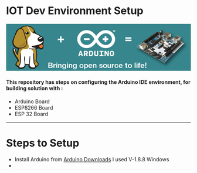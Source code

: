 # IOT Dev Environment Setup
![Arduino](https://github.com/khanasif1/IOT-Dev-Environment-Setup/blob/main/images/Banner7_Arduino.png)
#### This repository has steps on configuring the Arduino IDE environment, for building solution with :
* Arduino Board
* ESP8266 Board
* ESP 32 Board
  
<hr/>

# Steps to Setup
* Install Arduino from [Arduino Downloads](https://www.arduino.cc/en/Main/OldSoftwareReleases#00xx) I used V-1.8.8 Windows
* 